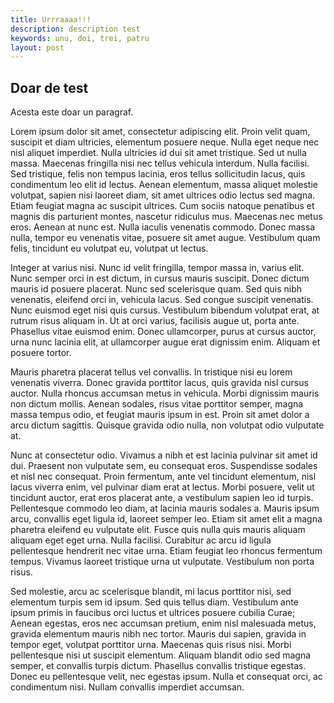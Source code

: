 ```yaml
---
title: Urrraaaa!!!
description: description test
keywords: unu, doi, trei, patru
layout: post
---
```


## Doar de test

Acesta este doar un paragraf.

Lorem ipsum dolor sit amet, consectetur adipiscing elit. Proin velit quam, suscipit et diam ultricies, elementum posuere neque. Nulla eget neque nec nisl aliquet imperdiet. Nulla ultricies id dui sit amet tristique. Sed ut nulla massa. Maecenas fringilla nisi nec tellus vehicula interdum. Nulla facilisi. Sed tristique, felis non tempus lacinia, eros tellus sollicitudin lacus, quis condimentum leo elit id lectus. Aenean elementum, massa aliquet molestie volutpat, sapien nisi laoreet diam, sit amet ultrices odio lectus sed magna. Etiam feugiat magna ac suscipit ultrices. Cum sociis natoque penatibus et magnis dis parturient montes, nascetur ridiculus mus. Maecenas nec metus eros. Aenean at nunc est. Nulla iaculis venenatis commodo. Donec massa nulla, tempor eu venenatis vitae, posuere sit amet augue. Vestibulum quam felis, tincidunt eu volutpat eu, volutpat ut lectus.

Integer at varius nisi. Nunc id velit fringilla, tempor massa in, varius elit. Nunc semper orci in est dictum, in cursus mauris suscipit. Donec dictum mauris id posuere placerat. Nunc sed scelerisque quam. Sed quis nibh venenatis, eleifend orci in, vehicula lacus. Sed congue suscipit venenatis. Nunc euismod eget nisi quis cursus. Vestibulum bibendum volutpat erat, at rutrum risus aliquam in. Ut at orci varius, facilisis augue ut, porta ante. Phasellus vitae euismod enim. Donec ullamcorper, purus at cursus auctor, urna nunc lacinia elit, at ullamcorper augue erat dignissim enim. Aliquam et posuere tortor.

Mauris pharetra placerat tellus vel convallis. In tristique nisi eu lorem venenatis viverra. Donec gravida porttitor lacus, quis gravida nisl cursus auctor. Nulla rhoncus accumsan metus in vehicula. Morbi dignissim mauris non dictum mollis. Aenean sodales, risus vitae porttitor semper, magna massa tempus odio, et feugiat mauris ipsum in est. Proin sit amet dolor a arcu dictum sagittis. Quisque gravida odio nulla, non volutpat odio vulputate at.

Nunc at consectetur odio. Vivamus a nibh et est lacinia pulvinar sit amet id dui. Praesent non vulputate sem, eu consequat eros. Suspendisse sodales et nisl nec consequat. Proin fermentum, ante vel tincidunt elementum, nisl lacus viverra enim, vel pulvinar diam erat at lectus. Morbi posuere, velit ut tincidunt auctor, erat eros placerat ante, a vestibulum sapien leo id turpis. Pellentesque commodo leo diam, at lacinia mauris sodales a. Mauris ipsum arcu, convallis eget ligula id, laoreet semper leo. Etiam sit amet elit a magna pharetra eleifend eu vulputate elit. Fusce quis nulla quis mauris aliquam aliquam eget eget urna. Nulla facilisi. Curabitur ac arcu id ligula pellentesque hendrerit nec vitae urna. Etiam feugiat leo rhoncus fermentum tempus. Vivamus laoreet tristique urna ut vulputate. Vestibulum non porta risus.

Sed molestie, arcu ac scelerisque blandit, mi lacus porttitor nisi, sed elementum turpis sem id ipsum. Sed quis tellus diam. Vestibulum ante ipsum primis in faucibus orci luctus et ultrices posuere cubilia Curae; Aenean egestas, eros nec accumsan pretium, enim nisl malesuada metus, gravida elementum mauris nibh nec tortor. Mauris dui sapien, gravida in tempor eget, volutpat porttitor urna. Maecenas quis risus nisi. Morbi pellentesque nisi ut suscipit elementum. Aliquam blandit odio sed magna semper, et convallis turpis dictum. Phasellus convallis tristique egestas. Donec eu pellentesque velit, nec egestas ipsum. Nulla et consequat orci, ac condimentum nisi. Nullam convallis imperdiet accumsan.